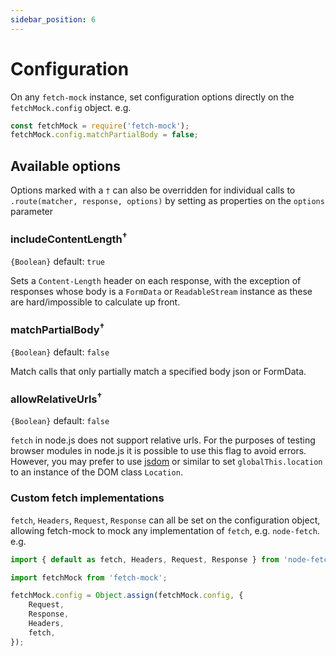 ```yaml
---
sidebar_position: 6
---
```


# Configuration

On any `fetch-mock` instance, set configuration options directly on the `fetchMock.config` object. e.g.

```js
const fetchMock = require('fetch-mock');
fetchMock.config.matchPartialBody = false;
```

## Available options

Options marked with a `†` can also be overridden for individual calls to `.route(matcher, response, options)` by setting as properties on the `options` parameter

### includeContentLength<sup>†</sup>

`{Boolean}` default: `true`

Sets a `Content-Length` header on each response, with the exception of responses whose body is a `FormData` or `ReadableStream` instance as these are hard/impossible to calculate up front.

### matchPartialBody<sup>†</sup>

`{Boolean}` default: `false`

Match calls that only partially match a specified body json or FormData.

### allowRelativeUrls<sup>†</sup>

`{Boolean}` default: `false`

`fetch` in node.js does not support relative urls. For the purposes of testing browser modules in node.js it is possible to use this flag to avoid errors. However, you may prefer to use [jsdom](https://www.npmjs.com/package/jsdom) or similar to set `globalThis.location` to an instance of the DOM class `Location`.

### Custom fetch implementations

`fetch`, `Headers`, `Request`, `Response` can all be set on the configuration object, allowing fetch-mock to mock any implementation of `fetch`, e.g. `node-fetch`. e.g.

```js
import { default as fetch, Headers, Request, Response } from 'node-fetch';

import fetchMock from 'fetch-mock';

fetchMock.config = Object.assign(fetchMock.config, {
	Request,
	Response,
	Headers,
	fetch,
});
```
